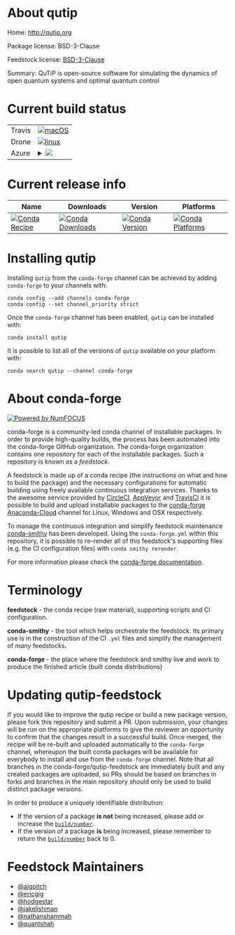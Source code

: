 About qutip
===========

Home: http://qutip.org

Package license: BSD-3-Clause

Feedstock license: [BSD-3-Clause](https://github.com/conda-forge/feedstock-feedstock/blob/master/LICENSE.txt)

Summary: QuTiP is open-source software for simulating the dynamics of open quantum systems and optimal quantum control

Current build status
====================


<table><tr>
    <td>Travis</td>
    <td>
      <a href="https://travis-ci.com/conda-forge/feedstock-feedstock">
        <img alt="macOS" src="https://img.shields.io/travis/com/conda-forge/feedstock-feedstock/master.svg?label=macOS">
      </a>
    </td>
  </tr><tr>
    <td>Drone</td>
    <td>
      <a href="https://cloud.drone.io/conda-forge/feedstock-feedstock">
        <img alt="linux" src="https://img.shields.io/drone/build/conda-forge/feedstock-feedstock/master.svg?label=Linux">
      </a>
    </td>
  </tr>
    
  <tr>
    <td>Azure</td>
    <td>
      <details>
        <summary>
          <a href="https://dev.azure.com/conda-forge/feedstock-builds/_build/latest?definitionId=&branchName=master">
            <img src="https://dev.azure.com/conda-forge/feedstock-builds/_apis/build/status/feedstock-feedstock?branchName=master">
          </a>
        </summary>
        <table>
          <thead><tr><th>Variant</th><th>Status</th></tr></thead>
          <tbody><tr>
              <td>linux_64_numpy1.17python3.6.____cpython</td>
              <td>
                <a href="https://dev.azure.com/conda-forge/feedstock-builds/_build/latest?definitionId=&branchName=master">
                  <img src="https://dev.azure.com/conda-forge/feedstock-builds/_apis/build/status/feedstock-feedstock?branchName=master&jobName=linux&configuration=linux_64_numpy1.17python3.6.____cpython" alt="variant">
                </a>
              </td>
            </tr><tr>
              <td>linux_64_numpy1.17python3.7.____cpython</td>
              <td>
                <a href="https://dev.azure.com/conda-forge/feedstock-builds/_build/latest?definitionId=&branchName=master">
                  <img src="https://dev.azure.com/conda-forge/feedstock-builds/_apis/build/status/feedstock-feedstock?branchName=master&jobName=linux&configuration=linux_64_numpy1.17python3.7.____cpython" alt="variant">
                </a>
              </td>
            </tr><tr>
              <td>linux_64_numpy1.17python3.8.____cpython</td>
              <td>
                <a href="https://dev.azure.com/conda-forge/feedstock-builds/_build/latest?definitionId=&branchName=master">
                  <img src="https://dev.azure.com/conda-forge/feedstock-builds/_apis/build/status/feedstock-feedstock?branchName=master&jobName=linux&configuration=linux_64_numpy1.17python3.8.____cpython" alt="variant">
                </a>
              </td>
            </tr><tr>
              <td>linux_64_numpy1.19python3.9.____cpython</td>
              <td>
                <a href="https://dev.azure.com/conda-forge/feedstock-builds/_build/latest?definitionId=&branchName=master">
                  <img src="https://dev.azure.com/conda-forge/feedstock-builds/_apis/build/status/feedstock-feedstock?branchName=master&jobName=linux&configuration=linux_64_numpy1.19python3.9.____cpython" alt="variant">
                </a>
              </td>
            </tr><tr>
              <td>linux_aarch64_numpy1.17python3.6.____cpython</td>
              <td>
                <a href="https://dev.azure.com/conda-forge/feedstock-builds/_build/latest?definitionId=&branchName=master">
                  <img src="https://dev.azure.com/conda-forge/feedstock-builds/_apis/build/status/feedstock-feedstock?branchName=master&jobName=linux&configuration=linux_aarch64_numpy1.17python3.6.____cpython" alt="variant">
                </a>
              </td>
            </tr><tr>
              <td>linux_aarch64_numpy1.17python3.7.____cpython</td>
              <td>
                <a href="https://dev.azure.com/conda-forge/feedstock-builds/_build/latest?definitionId=&branchName=master">
                  <img src="https://dev.azure.com/conda-forge/feedstock-builds/_apis/build/status/feedstock-feedstock?branchName=master&jobName=linux&configuration=linux_aarch64_numpy1.17python3.7.____cpython" alt="variant">
                </a>
              </td>
            </tr><tr>
              <td>linux_aarch64_numpy1.17python3.8.____cpython</td>
              <td>
                <a href="https://dev.azure.com/conda-forge/feedstock-builds/_build/latest?definitionId=&branchName=master">
                  <img src="https://dev.azure.com/conda-forge/feedstock-builds/_apis/build/status/feedstock-feedstock?branchName=master&jobName=linux&configuration=linux_aarch64_numpy1.17python3.8.____cpython" alt="variant">
                </a>
              </td>
            </tr><tr>
              <td>linux_aarch64_numpy1.19python3.9.____cpython</td>
              <td>
                <a href="https://dev.azure.com/conda-forge/feedstock-builds/_build/latest?definitionId=&branchName=master">
                  <img src="https://dev.azure.com/conda-forge/feedstock-builds/_apis/build/status/feedstock-feedstock?branchName=master&jobName=linux&configuration=linux_aarch64_numpy1.19python3.9.____cpython" alt="variant">
                </a>
              </td>
            </tr><tr>
              <td>linux_ppc64le_numpy1.17python3.6.____cpython</td>
              <td>
                <a href="https://dev.azure.com/conda-forge/feedstock-builds/_build/latest?definitionId=&branchName=master">
                  <img src="https://dev.azure.com/conda-forge/feedstock-builds/_apis/build/status/feedstock-feedstock?branchName=master&jobName=linux&configuration=linux_ppc64le_numpy1.17python3.6.____cpython" alt="variant">
                </a>
              </td>
            </tr><tr>
              <td>linux_ppc64le_numpy1.17python3.7.____cpython</td>
              <td>
                <a href="https://dev.azure.com/conda-forge/feedstock-builds/_build/latest?definitionId=&branchName=master">
                  <img src="https://dev.azure.com/conda-forge/feedstock-builds/_apis/build/status/feedstock-feedstock?branchName=master&jobName=linux&configuration=linux_ppc64le_numpy1.17python3.7.____cpython" alt="variant">
                </a>
              </td>
            </tr><tr>
              <td>linux_ppc64le_numpy1.17python3.8.____cpython</td>
              <td>
                <a href="https://dev.azure.com/conda-forge/feedstock-builds/_build/latest?definitionId=&branchName=master">
                  <img src="https://dev.azure.com/conda-forge/feedstock-builds/_apis/build/status/feedstock-feedstock?branchName=master&jobName=linux&configuration=linux_ppc64le_numpy1.17python3.8.____cpython" alt="variant">
                </a>
              </td>
            </tr><tr>
              <td>linux_ppc64le_numpy1.19python3.9.____cpython</td>
              <td>
                <a href="https://dev.azure.com/conda-forge/feedstock-builds/_build/latest?definitionId=&branchName=master">
                  <img src="https://dev.azure.com/conda-forge/feedstock-builds/_apis/build/status/feedstock-feedstock?branchName=master&jobName=linux&configuration=linux_ppc64le_numpy1.19python3.9.____cpython" alt="variant">
                </a>
              </td>
            </tr><tr>
              <td>osx_64_numpy1.17python3.6.____cpython</td>
              <td>
                <a href="https://dev.azure.com/conda-forge/feedstock-builds/_build/latest?definitionId=&branchName=master">
                  <img src="https://dev.azure.com/conda-forge/feedstock-builds/_apis/build/status/feedstock-feedstock?branchName=master&jobName=osx&configuration=osx_64_numpy1.17python3.6.____cpython" alt="variant">
                </a>
              </td>
            </tr><tr>
              <td>osx_64_numpy1.17python3.7.____cpython</td>
              <td>
                <a href="https://dev.azure.com/conda-forge/feedstock-builds/_build/latest?definitionId=&branchName=master">
                  <img src="https://dev.azure.com/conda-forge/feedstock-builds/_apis/build/status/feedstock-feedstock?branchName=master&jobName=osx&configuration=osx_64_numpy1.17python3.7.____cpython" alt="variant">
                </a>
              </td>
            </tr><tr>
              <td>osx_64_numpy1.17python3.8.____cpython</td>
              <td>
                <a href="https://dev.azure.com/conda-forge/feedstock-builds/_build/latest?definitionId=&branchName=master">
                  <img src="https://dev.azure.com/conda-forge/feedstock-builds/_apis/build/status/feedstock-feedstock?branchName=master&jobName=osx&configuration=osx_64_numpy1.17python3.8.____cpython" alt="variant">
                </a>
              </td>
            </tr><tr>
              <td>osx_64_numpy1.19python3.9.____cpython</td>
              <td>
                <a href="https://dev.azure.com/conda-forge/feedstock-builds/_build/latest?definitionId=&branchName=master">
                  <img src="https://dev.azure.com/conda-forge/feedstock-builds/_apis/build/status/feedstock-feedstock?branchName=master&jobName=osx&configuration=osx_64_numpy1.19python3.9.____cpython" alt="variant">
                </a>
              </td>
            </tr><tr>
              <td>win_64_numpy1.17python3.6.____cpython</td>
              <td>
                <a href="https://dev.azure.com/conda-forge/feedstock-builds/_build/latest?definitionId=&branchName=master">
                  <img src="https://dev.azure.com/conda-forge/feedstock-builds/_apis/build/status/feedstock-feedstock?branchName=master&jobName=win&configuration=win_64_numpy1.17python3.6.____cpython" alt="variant">
                </a>
              </td>
            </tr><tr>
              <td>win_64_numpy1.17python3.7.____cpython</td>
              <td>
                <a href="https://dev.azure.com/conda-forge/feedstock-builds/_build/latest?definitionId=&branchName=master">
                  <img src="https://dev.azure.com/conda-forge/feedstock-builds/_apis/build/status/feedstock-feedstock?branchName=master&jobName=win&configuration=win_64_numpy1.17python3.7.____cpython" alt="variant">
                </a>
              </td>
            </tr><tr>
              <td>win_64_numpy1.17python3.8.____cpython</td>
              <td>
                <a href="https://dev.azure.com/conda-forge/feedstock-builds/_build/latest?definitionId=&branchName=master">
                  <img src="https://dev.azure.com/conda-forge/feedstock-builds/_apis/build/status/feedstock-feedstock?branchName=master&jobName=win&configuration=win_64_numpy1.17python3.8.____cpython" alt="variant">
                </a>
              </td>
            </tr><tr>
              <td>win_64_numpy1.19python3.9.____cpython</td>
              <td>
                <a href="https://dev.azure.com/conda-forge/feedstock-builds/_build/latest?definitionId=&branchName=master">
                  <img src="https://dev.azure.com/conda-forge/feedstock-builds/_apis/build/status/feedstock-feedstock?branchName=master&jobName=win&configuration=win_64_numpy1.19python3.9.____cpython" alt="variant">
                </a>
              </td>
            </tr>
          </tbody>
        </table>
      </details>
    </td>
  </tr>
</table>

Current release info
====================

| Name | Downloads | Version | Platforms |
| --- | --- | --- | --- |
| [![Conda Recipe](https://img.shields.io/badge/recipe-qutip-green.svg)](https://anaconda.org/conda-forge/qutip) | [![Conda Downloads](https://img.shields.io/conda/dn/conda-forge/qutip.svg)](https://anaconda.org/conda-forge/qutip) | [![Conda Version](https://img.shields.io/conda/vn/conda-forge/qutip.svg)](https://anaconda.org/conda-forge/qutip) | [![Conda Platforms](https://img.shields.io/conda/pn/conda-forge/qutip.svg)](https://anaconda.org/conda-forge/qutip) |

Installing qutip
================

Installing `qutip` from the `conda-forge` channel can be achieved by adding `conda-forge` to your channels with:

```
conda config --add channels conda-forge
conda config --set channel_priority strict
```

Once the `conda-forge` channel has been enabled, `qutip` can be installed with:

```
conda install qutip
```

It is possible to list all of the versions of `qutip` available on your platform with:

```
conda search qutip --channel conda-forge
```


About conda-forge
=================

[![Powered by NumFOCUS](https://img.shields.io/badge/powered%20by-NumFOCUS-orange.svg?style=flat&colorA=E1523D&colorB=007D8A)](http://numfocus.org)

conda-forge is a community-led conda channel of installable packages.
In order to provide high-quality builds, the process has been automated into the
conda-forge GitHub organization. The conda-forge organization contains one repository
for each of the installable packages. Such a repository is known as a *feedstock*.

A feedstock is made up of a conda recipe (the instructions on what and how to build
the package) and the necessary configurations for automatic building using freely
available continuous integration services. Thanks to the awesome service provided by
[CircleCI](https://circleci.com/), [AppVeyor](https://www.appveyor.com/)
and [TravisCI](https://travis-ci.com/) it is possible to build and upload installable
packages to the [conda-forge](https://anaconda.org/conda-forge)
[Anaconda-Cloud](https://anaconda.org/) channel for Linux, Windows and OSX respectively.

To manage the continuous integration and simplify feedstock maintenance
[conda-smithy](https://github.com/conda-forge/conda-smithy) has been developed.
Using the ``conda-forge.yml`` within this repository, it is possible to re-render all of
this feedstock's supporting files (e.g. the CI configuration files) with ``conda smithy rerender``.

For more information please check the [conda-forge documentation](https://conda-forge.org/docs/).

Terminology
===========

**feedstock** - the conda recipe (raw material), supporting scripts and CI configuration.

**conda-smithy** - the tool which helps orchestrate the feedstock.
                   Its primary use is in the construction of the CI ``.yml`` files
                   and simplify the management of *many* feedstocks.

**conda-forge** - the place where the feedstock and smithy live and work to
                  produce the finished article (built conda distributions)


Updating qutip-feedstock
========================

If you would like to improve the qutip recipe or build a new
package version, please fork this repository and submit a PR. Upon submission,
your changes will be run on the appropriate platforms to give the reviewer an
opportunity to confirm that the changes result in a successful build. Once
merged, the recipe will be re-built and uploaded automatically to the
`conda-forge` channel, whereupon the built conda packages will be available for
everybody to install and use from the `conda-forge` channel.
Note that all branches in the conda-forge/qutip-feedstock are
immediately built and any created packages are uploaded, so PRs should be based
on branches in forks and branches in the main repository should only be used to
build distinct package versions.

In order to produce a uniquely identifiable distribution:
 * If the version of a package **is not** being increased, please add or increase
   the [``build/number``](https://docs.conda.io/projects/conda-build/en/latest/resources/define-metadata.html#build-number-and-string).
 * If the version of a package **is** being increased, please remember to return
   the [``build/number``](https://docs.conda.io/projects/conda-build/en/latest/resources/define-metadata.html#build-number-and-string)
   back to 0.

Feedstock Maintainers
=====================

* [@ajgpitch](https://github.com/ajgpitch/)
* [@ericgig](https://github.com/ericgig/)
* [@hodgestar](https://github.com/hodgestar/)
* [@jakelishman](https://github.com/jakelishman/)
* [@nathanshammah](https://github.com/nathanshammah/)
* [@quantshah](https://github.com/quantshah/)

